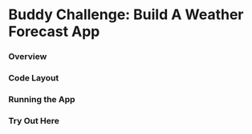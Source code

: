 # Buddy Challenge: Build A Weather Forecast App

### Overview

### Code Layout

### Running the App

### Try Out Here
